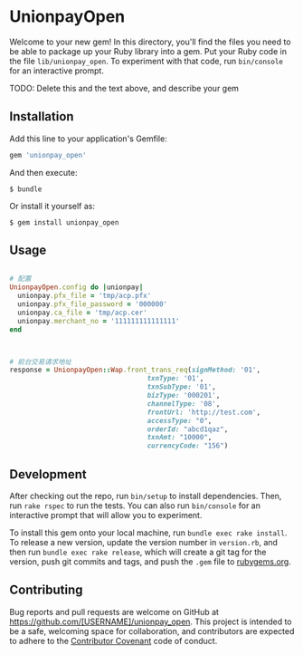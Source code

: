 # UnionpayOpen

Welcome to your new gem! In this directory, you'll find the files you need to be able to package up your Ruby library into a gem. Put your Ruby code in the file `lib/unionpay_open`. To experiment with that code, run `bin/console` for an interactive prompt.

TODO: Delete this and the text above, and describe your gem

## Installation

Add this line to your application's Gemfile:

```ruby
gem 'unionpay_open'
```

And then execute:

    $ bundle

Or install it yourself as:

    $ gem install unionpay_open

## Usage

```ruby

# 配置
UnionpayOpen.config do |unionpay|
  unionpay.pfx_file = 'tmp/acp.pfx'
  unionpay.pfx_file_password = '000000'
  unionpay.ca_file = 'tmp/acp.cer'
  unionpay.merchant_no = '111111111111111'
end



# 前台交易请求地址
response = UnionpayOpen::Wap.front_trans_req(signMethod: '01',
                                  txnType: '01',
                                  txnSubType: '01',
                                  bizType: '000201',
                                  channelType: '08',
                                  frontUrl: 'http://test.com',
                                  accessType: "0",
                                  orderId: "abcd1qaz",
                                  txnAmt: "10000",
                                  currencyCode: "156")
```

## Development

After checking out the repo, run `bin/setup` to install dependencies. Then, run `rake rspec` to run the tests. You can also run `bin/console` for an interactive prompt that will allow you to experiment.

To install this gem onto your local machine, run `bundle exec rake install`. To release a new version, update the version number in `version.rb`, and then run `bundle exec rake release`, which will create a git tag for the version, push git commits and tags, and push the `.gem` file to [rubygems.org](https://rubygems.org).

## Contributing

Bug reports and pull requests are welcome on GitHub at https://github.com/[USERNAME]/unionpay_open. This project is intended to be a safe, welcoming space for collaboration, and contributors are expected to adhere to the [Contributor Covenant](contributor-covenant.org) code of conduct.

